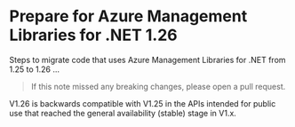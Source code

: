 # Prepare for Azure Management Libraries for .NET 1.26 #

Steps to migrate code that uses Azure Management Libraries for .NET from 1.25 to 1.26 ...

> If this note missed any breaking changes, please open a pull request.

V1.26 is backwards compatible with V1.25 in the APIs intended for public use that reached the general availability (stable) stage in V1.x.
